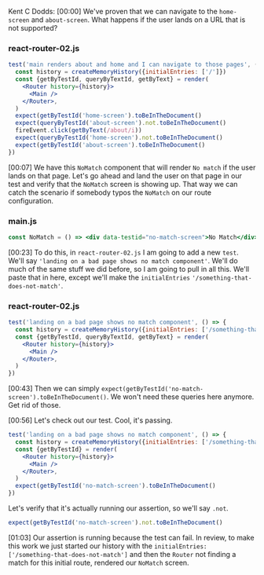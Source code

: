 Kent C Dodds: [00:00] We've proven that we can navigate to the `home-screen` and `about-screen`. What happens if the user lands on a URL that is not supported?

### react-router-02.js
```jsx
test('main renders about and home and I can navigate to those pages', () => {
  const history = createMemoryHistory({initialEntries: ['/']})
  const {getByTestId, queryByTextId, getByText} = render(
    <Router history={history}>
      <Main />
    </Router>,
  )
  expect(getByTestId('home-screen').toBeInTheDocument()
  expect(queryByTestId('about-screen').not.toBeInTheDocument()
  fireEvent.click(getByText(/about/i))
  expect(queryByTestId('home-screen').not.toBeInTheDocument()
  expect(getByTestId('about-screen').toBeInTheDocument()
})
```


[00:07] We have this `NoMatch` component that will render `No match` if the user lands on that page. Let's go ahead and land the user on that page in our test and verify that the `NoMatch` screen is showing up. That way we can catch the scenario if somebody typos the `NoMatch` on our route configuration.

### main.js
```jsx
const NoMatch = () => <div data-testid="no-match-screen">No Match</div>
```

[00:23] To do this, in `react-router-02.js` I am going to add a new `test`. We'll say `'landing on a bad page shows no match component'`. We'll do much of the same stuff we did before, so I am going to pull in all this. We'll paste that in here, except we'll make the `initialEntries` `'/something-that-does-not-match'`.

### react-router-02.js
```jsx
test('landing on a bad page shows no match component', () => {
  const history = createMemoryHistory({initialEntries: ['/something-that-does-not-match']})
  const {getByTestId, queryByTextId, getByText} = render(
    <Router history={history}>
      <Main />
    </Router>,
  )
})
```

[00:43] Then we can simply `expect(getByTestId('no-match-screen').toBeInTheDocument()`. We won't need these queries here anymore. Get rid of those.

[00:56] Let's check out our test. Cool, it's passing.

```jsx
test('landing on a bad page shows no match component', () => {
  const history = createMemoryHistory({initialEntries: ['/something-that-does-not-match']})
  const {getByTestId} = render(
    <Router history={history}>
      <Main />
    </Router>,
  )
  expect(getByTestId('no-match-screen').toBeInTheDocument()
})
```

Let's verify that it's actually running our assertion, so we'll say `.not`.

```js
expect(getByTestId('no-match-screen').not.toBeInTheDocument()
```

[01:03] Our assertion is running because the test can fail. In review, to make this work we just started our history with the
`initialEntries: ['/something-that-does-not-match']` and then the `Router` not finding a match for this initial route, rendered our `NoMatch` screen.
